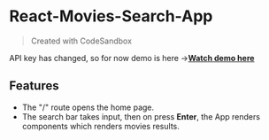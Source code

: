 # React-Movies-Search-App

> Created with CodeSandbox

API key has changed, so for now demo is here ->[**Watch demo here**](https://github.com/Parikshit-Hooda/React-Movies-Search-App/blob/main/react%20movie%20tmdb%20api%20demo.mp4)

## Features

- The "/" route opens the home page.
- The search bar takes input, then on press **Enter**, the App renders components which renders movies results.

